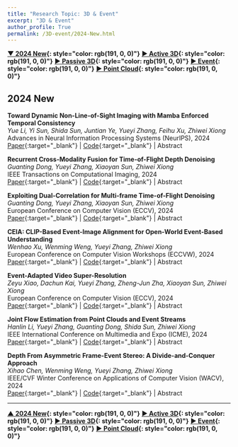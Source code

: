 ```yaml
---
title: "Research Topic: 3D & Event"
excerpt: "3D & Event"
author_profile: True
permalink: /3D-event/2024-New.html
---
```


**[▼ 2024 New](/3D-event/2024-New){: style="color: rgb(191, 0, 0)"}**
**[▶ Active 3D](/3D-event/active3d){: style="color: rgb(191, 0, 0)"}**
**[▶ Passive 3D](/3D-event/passive3d){: style="color: rgb(191, 0, 0)"}**
**[▶ Event](/3D-event/event){: style="color: rgb(191, 0, 0)"}**
**[▶ Point Cloud](/3D-event/point-cloud){: style="color: rgb(191, 0, 0)"}**

## 2024 New

**Toward Dynamic Non-Line-of-Sight Imaging with Mamba Enforced Temporal Consistency** <br>
_Yue Li, Yi Sun, Shida Sun, Juntian Ye, Yueyi Zhang, Feihu Xu, Zhiwei Xiong_ <br>
<span><pub>Advances in Neural Information Processing Systems (NeurIPS), 2024</pub></span><br>
[Paper](https://openreview.net/pdf/8ceb8c4575a29d6db10203bc67a5f763ebcf0ef7.pdf){:target="\_blank"} |
[Code](https://github.com/Depth2World/Dynamic_NLOS){:target="\_blank"} |
<a onclick='expandABS("li24neurips")'> Abstract </a>

<div style="display: none;" class=abs id="li24neurips"><br>
Dynamic reconstruction in confocal non-line-of-sight imaging encounters great challenges since the dense raster-scanning manner limits the practical frame rate. A fewer pioneer works reconstruct high-resolution volumes from the under-scanning transient measurements but overlook temporal consistency among transient frames. To fully exploit multi-frame information, we propose the first spatial-temporal Mamba (ST-Mamba) based method tailored for dynamic reconstruction of transient videos. Our method capitalizes on neighbouring transient frames to aggregate the target 3D hidden volume. Specifically, the interleaved features extracted from the input transient frames are fed to the proposed ST-Mamba blocks, which leverage the time-resolving causality in transient measurement. The cross STMamba blocks are then devised to integrate the adjacent transient features. The target high-resolution transient frame is subsequently recovered by the transient spreading module. After transient fusion and recovery, a physical-based network is employed to reconstruct the hidden volume. To tackle the substantial noise inherent in transient videos, we propose a wave-based loss function to impose constraints within the phasor field. Besides, we introduce a new dataset, comprising synthetic videos for training and real-world videos for evaluation. Extensive experiments showcase the superior performance of our method on both synthetic data and real-world data captured by different imaging setups. The code and data are available at https://github.com/Depth2World/Dynamic_NLOS.
</div>

**Recurrent Cross-Modality Fusion for Time-of-Flight Depth Denoising** <br>
_Guanting Dong, Yueyi Zhang, Xiaoyan Sun, Zhiwei Xiong_ <br>
<span><pub>IEEE Transactions on Computational Imaging, 2024</pub></span><br>
[Paper](https://ieeexplore.ieee.org/document/10750330){:target="\_blank"} |
[Code](https://github.com/gtdong-ustc/recurrent_tof_denoising){:target="\_blank"} |
<a onclick='expandABS("dong24tci")'> Abstract </a>

<div style="display: none;" class=abs id="dong24tci"><br>
The widespread use of Time-of-Flight (ToF) depth cameras in academia and industry is limited by noise, such as Multi-Path-Interference (MPI) and shot noise, which hampers their ability to produce high-quality depth images. Learning-based ToF denoising methods currently in existence often face challenges in delivering satisfactory performance in complex scenes. This is primarily attributed to the impact of multiple reflected signals on the formation of MPI, rendering it challenging to predict MPI directly through spatially-varying convolutions. To address this limitation, we adopt a recurrent architecture that exploits the prior that MPI is decomposable into an additive combination of the geometric information for the neighboring pixels. Our approach employs a Gated Recurrent Unit (GRU) based network to estimate a long-distance aggregation process, simplifying the MPI removal and updating depth correction over multiple steps. Additionally, we introduce a global restoration module and a local update module to fuse depth and amplitude features, which improves denoising performance and prevents structural distortions. Experimental results on both synthetic and real-world datasets demonstrate the superiority of our approach over state-of-the-art methods.
</div>

**Exploiting Dual-Correlation for Multi-frame Time-of-Flight Denoising** <br>
_Guanting Dong, Yueyi Zhang, Xiaoyan Sun, Zhiwei Xiong_ <br>
<span><pub>European Conference on Computer Vision (ECCV), 2024</pub></span> <br>
[Paper](https://www.ecva.net/papers/eccv_2024/papers_ECCV/papers/03302.pdf){:target="\_blank"} |
[Code](#){:target="\_blank"} |
<a onclick='expandABS("dong24eccv")'> Abstract </a>

<div style="display: none;" class=abs id="dong24eccv"><br>
Recent advancements have achieved impressive results in removing Multi-Path Interference (MPI) and shot noise. However, these methods only utilize a single frame of ToF data, neglecting the correlation between frames. The multi-frame ToF denoising is still underexplored. In this paper, we propose the first learning-based framework for multi-frame ToF denoising. Different from previous frameworks, ours leverages the correlation between inter frames to guide the ToF noise removal with a confidence map. Specifically, we introduce a Dual-Correlation Estimation Module, which exploits both intra- and inter-correlation. The intra-correlation explicitly establishes the relevance between the spatial positions of geometric objects within the scene, aiding in depth residual initialization. The inter-correlation discerns variations in ToF noise distribution across different frames, thereby locating the areas with strong noise. To further leverage dual-correlation, we introduce a Confidence-guided Residual Regression Module to predict a confidence map, which guides the residual regression to prioritize the regions with strong ToF noise. The experimental evaluations have consistently shown that our approach outperforms other ToF denoising methods, highlighting its superior performance in effectively reducing strong ToF noise.
</div>

**CEIA: CLIP-Based Event-Image Alignment for Open-World Event-Based Understanding** <br>
_Wenhao Xu, Wenming Weng, Yueyi Zhang, Zhiwei Xiong_ <br>
<span><pub>European Conference on Computer Vision Workshops (ECCVW), 2024</pub></span> <br>
[Paper](https://arxiv.org/pdf/2407.06611.pdf){:target="\_blank"} |
[Code](#){:target="\_blank"} |
<a onclick='expandABS("xu24eccvw")'> Abstract </a>

<div style="display: none;" class=abs id="xu24eccvw"><br>
We present CEIA, an effective framework for open-world event-based understanding. Currently training a large event-text model still poses a huge challenge due to the shortage of paired event-text data. In response to this challenge, CEIA learns to align event and image data as an alternative instead of directly aligning event and text data. Specifically, we leverage the rich event-image datasets to learn an event embedding space aligned with the image space of CLIP through contrastive learning. In this way, event and text data are naturally aligned via using image data as a bridge. Particularly, CEIA offers two distinct advantages. First, it allows us to take full advantage of the existing event-image datasets to make up the shortage of large-scale event-text datasets. Second, leveraging more training data, it also exhibits the flexibility to boost performance, ensuring scalable capability. In highlighting the versatility of our framework, we make extensive evaluations through a diverse range of event-based multi-modal applications, such as object recognition, event-image retrieval, event-text retrieval, and domain adaptation. The outcomes demonstrate CEIA's distinct zero-shot superiority over existing methods on these applications.
</div>

**Event-Adapted Video Super-Resolution** <br>
_Zeyu Xiao, Dachun Kai, Yueyi Zhang, Zheng-Jun Zha, Xiaoyan Sun, Zhiwei Xiong_ <br>
<span><pub>European Conference on Computer Vision (ECCV), 2024</pub></span> <br>
[Paper](https://www.ecva.net/papers/eccv_2024/papers_ECCV/papers/05857.pdf){:target="\_blank"} |
[Code](#){:target="\_blank"} |
<a onclick='expandABS("xiao24eccv")'> Abstract </a>

<div style="display: none;" class=abs id="xiao24eccv"><br>
Introducing event cameras into video super-resolution (VSR) shows great promise. In practice, however, integrating event data as a new modality necessitates a laborious model architecture design. This not only consumes substantial time and effort but also disregards valuable insights from successful existing VSR models. Furthermore, the resource-intensive process of retraining these newly designed structures exacerbates the challenge. In this paper, inspired by recent success of parameter-efficient tuning in reducing the number of trainable parameters of a pre-trained model for downstream tasks, we introduce the Event AdapTER (EATER) for VSR. EATER efficiently utilizes pre-trained VSR model knowledge at the feature level through two lightweight and trainable components: the event-adapted alignment (EAA) unit and the event-adapted fusion (EAF) unit. The EAA unit aligns multiple frames based on the event stream in a coarse-to-fine manner, while the EAF unit efficiently fuses frames with the event stream through a multi-scaled design. Thanks to both units, EATER outperforms the full fine-tuning paradigm. Comprehensive experiments demonstrate the effectiveness of EATER, achieving superior results with parameter efficiency.
</div>

**Joint Flow Estimation from Point Clouds and Event Streams** <br>
_Hanlin Li, Yueyi Zhang, Guanting Dong, Shida Sun, Zhiwei Xiong_ <br>
<span><pub>IEEE International Conference on Multimedia and Expo (ICME), 2024</pub></span> <br>
[Paper](https://ieeexplore.ieee.org/document/10687963){:target="\_blank"} |
[Code](#){:target="\_blank"} |
<a onclick='expandABS("li24icme")'> Abstract </a>

<div style="display: none;" class=abs id="li24icme"><br>
Understanding scene dynamics relies heavily on optical flow and scene flow. Most existing flow estimation methods use low-rate RGB images and point clouds, and match the frames geometrically. However, this approach faces challenges in real-world scenes with intricate motion, occlusion, and noise. To tackle this problem, we combine point clouds with events, which introduce dynamic inter-frame information. We propose a bi-stream neural network that jointly estimates optical flow and scene flow. The event branch extracts dynamic information and estimates optical flow, while the point branch captures scene structure and estimate scene flow. A Spatio-temporal Fusion Block is introduced to fuse the complementary information from points and events. Additionally, we adopt a result-level fusion strategy for direct refinement between the flow predictions of the two branches. We evaluate our model on the real-world datasets DSEC and MVSEC. The experimental results demonstrate superior performance compared to existing methods.
</div>

**Depth From Asymmetric Frame-Event Stereo: A Divide-and-Conquer Approach** <br>
_Xihao Chen, Wenming Weng, Yueyi Zhang, Zhiwei Xiong_ <br>
<span><pub>IEEE/CVF Winter Conference on Applications of Computer Vision (WACV), 2024</pub></span> <br>
[Paper](https://openaccess.thecvf.com/content/WACV2024/html/Chen_Depth_From_Asymmetric_Frame-Event_Stereo_A_Divide-and-Conquer_Approach_WACV_2024_paper.html){:target="\_blank"} |
[Code](https://github.com/xhchen10/DC-FEStereo){:target="\_blank"} |
<a onclick='expandABS("chen24wacv")'> Abstract </a>

<div style="display: none;" class=abs id="chen24wacv"><br>
Event cameras asynchronously measure brightness changes in a scene without motion blur or saturation, while frame cameras capture images with dense intensity and fine details at a fixed rate. The exclusive advantages of the two modalities make depth estimation from Stereo Asymmetric Frame-Event (SAFE) systems appealing. However, due to the inevitable information absence of one modality in certain challenging regions, existing stereo matching methods lose efficacy for asymmetric inputs from SAFE systems. In this paper, we propose a divide-and-conquer approach that decomposes depth estimation from SAFE systems into three sub-tasks, i.e., frame-event stereo matching, frame-based Structure-from-Motion (SfM), and event-based SfM. In this way, the above challenging regions are addressed by monocular SfM, which estimates robust depth with two views belonging to the same functioning modality. Moreover, we propose a dual sampling strategy to construct cost volumes with identical spatial locations and depth hypotheses for different sub-tasks, which enables sub-task fusion at the cost volume level. To tackle the occlusion issue raised by the sampling strategy, we further introduce a temporal fusion scheme to utilize long-term sequential inputs with multi-view information. Experimental results validate the superior performance of our method over existing solutions.
</div>

---

**[▲ 2024 New](/3D-event/2024-New){: style="color: rgb(191, 0, 0)"}**
**[▶ Active 3D](/3D-event/active3d){: style="color: rgb(191, 0, 0)"}**
**[▶ Passive 3D](/3D-event/passive3d){: style="color: rgb(191, 0, 0)"}**
**[▶ Event](/3D-event/event){: style="color: rgb(191, 0, 0)"}**
**[▶ Point Cloud](/3D-event/point-cloud){: style="color: rgb(191, 0, 0)"}**

<!-- ---
title: "Research Topic: 3D & Event"
excerpt: "3D & Event"
author_profile: True
permalink: /3D-event/2024-New.html
---

**[▼ 2024 New](/3D-event/2024-New){: style="color: rgb(191, 0, 0)"}**
**[▶ Active 3D](/3D-event/active3d){: style="color: rgb(191, 0, 0)"}**
**[▶ Passive 3D](/3D-event/passive3d){: style="color: rgb(191, 0, 0)"}**
**[▶ Event](/3D-event/event){: style="color: rgb(191, 0, 0)"}**
**[▶ Point Cloud](/3D-event/point-cloud){: style="color: rgb(191, 0, 0)"}**

## 2024 New

**Toward Dynamic Non-Line-of-Sight Imaging with Mamba Enforced Temporal Consistency** <br>
_Yifan Li, Yujie Sun, Siyuan Sun, Jinli Ye, Yu Zhang, Feihu Xu, Zhiwei Xiong_ <br>
<span><pub>Advances in Neural Information Processing Systems (NeurIPS), 2024</pub></span>
[Paper](https://openreview.net/pdf/8ceb8c4575a29d6db10203bc67a5f763ebcf0ef7.pdf){:target="\_blank"} |
[Code](https://github.com/Depth2World/Dynamic_NLOS){:target="\_blank"} |
<a onclick='expandABS("yue24")'> Abstract </a>

<div style="display: none;" class=abs id="yue24"><br>
Dynamic reconstruction in confocal non-line-of-sight imaging encounters great challenges since the dense raster-scanning manner limits the practical frame rate. A fewer pioneer works reconstruct high-resolution volumes from the under-scanning transient measurements but overlook temporal consistency among transient frames. To fully exploit multi-frame information, we propose the first spatial-temporal Mamba (ST-Mamba) based method tailored for dynamic reconstruction of transient videos. Our method capitalizes on neighbouring transient frames to aggregate the target 3D hidden volume. Specifically, the interleaved features extracted from the input transient frames are fed to the proposed ST-Mamba blocks, which leverage the time-resolving causality in transient measurement. The cross STMamba blocks are then devised to integrate the adjacent transient features. The target high-resolution transient frame is subsequently recovered by the transient spreading module. After transient fusion and recovery, a physical-based network is employed to reconstruct the hidden volume. To tackle the substantial noise inherent in transient videos, we propose a wave-based loss function to impose constraints within the phasor field. Besides, we introduce a new dataset, comprising synthetic videos for training and real-world videos for evaluation. Extensive experiments showcase the superior performance of our method on both synthetic data and real-world data captured by different imaging setups. The code and data are available at https://github.com/Depth2World/Dynamic_NLOS.
</div>

**Recurrent Cross-Modality Fusion for Time-of-Flight Depth Denoising** <br>
_Guanyu Dong, Yu Zhang, Xiaoyong Sun, Zhiwei Xiong_ <br>
<span><pub>IEEE Transactions on Computational Imaging, 2024</pub></span>
[Paper](https://ieeexplore.ieee.org/document/10750330){:target="\_blank"} |
[Code](https://github.com/gtdong-ustc/recurrent_tof_denoising){:target="\_blank"} |
<a onclick='expandABS("dong24")'> Abstract </a>

<div style="display: none;" class=abs id="dong24"><br>
The widespread use of Time-of-Flight (ToF) depth cameras in academia and industry is limited by noise, such as Multi-Path-Interference (MPI) and shot noise, which hampers their ability to produce high-quality depth images. Learning-based ToF denoising methods currently in existence often face challenges in delivering satisfactory performance in complex scenes. This is primarily attributed to the impact of multiple reflected signals on the formation of MPI, rendering it challenging to predict MPI directly through spatially-varying convolutions. To address this limitation, we adopt a recurrent architecture that exploits the prior that MPI is decomposable into an additive combination of the geometric information for the neighboring pixels. Our approach employs a Gated Recurrent Unit (GRU) based network to estimate a long-distance aggregation process, simplifying the MPI removal and updating depth correction over multiple steps. Additionally, we introduce a global restoration module and a local update module to fuse depth and amplitude features, which improves denoising performance and prevents structural distortions. Experimental results on both synthetic and real-world datasets demonstrate the superiority of our approach over state-of-the-art methods.
</div>


**Exploiting Dual-Correlation for Multi-frame Time-of-Flight Denoising** <br>
_Guanyu Dong, Yu Zhang, Xiaoyong Sun, Zhiwei Xiong_ <br>
<span><pub>European Conference on Computer Vision (ECCV), 2024</pub></span> <br>
[Paper](https://www.ecva.net/papers/eccv_2024/papers_ECCV/papers/03302.pdf){:target="\_blank"} |
[Code](){:target="\_blank"} |
<a onclick='expandABS("li24")'> Abstract </a>

<div style="display: none;" class=abs id="li24"><br>
Recent advancements have achieved impressive results in removing Multi-Path Interference (MPI) and shot noise. However, these methods only utilize a single frame of ToF data, neglecting the correlation between frames. The multi-frame ToF denoising is still underexplored. In this paper, we propose the first learning-based framework for multi-frame ToF denoising. Different from previous frameworks, ours leverages the correlation between inter frames to guide the ToF noise removal with a confidence map. Specifically, we introduce a Dual-Correlation Estimation Module, which exploits both intra- and inter-correlation. The intra-correlation explicitly establishes the relevance between the spatial positions of geometric objects within the scene, aiding in depth residual initialization. The inter-correlation discerns variations in ToF noise distribution across different frames, thereby locating the areas with strong noise. To further leverage dual-correlation, we introduce a Confidence-guided Residual Regression Module to predict a confidence map, which guides the residual regression to prioritize the regions with strong ToF noise. The experimental evaluations have consistently shown that our approach outperforms other ToF denoising methods, highlighting its superior performance in effectively reducing strong ToF noise.


**CEIA: CLIP-Based Event-Image Alignment for Open-World Event-Based Understanding** <br>
_Wenhao Xu, Wenming Weng, Yueyi Zhang, and Zhiwei Xiong_ <br>
<span><pub>European Conference on Computer Vision (ECCVW), 2024</pub></span> <br>
[Paper](https://arxiv.org/pdf/2407.06611.pdf){:target="\_blank"} |
[Code](){:target="\_blank"} |
<a onclick='expandABS("xu24")'> Abstract </a>

<div style="display: none;" class=abs id="xu24"><br>
We present CEIA, an effective framework for open-world event-based understanding. Currently training a large event-text model still poses a huge challenge due to the shortage of paired event-text data. In response to this challenge, CEIA learns to align event and image data as an alternative instead of directly aligning event and text data. Specifically, we leverage the rich event-image datasets to learn an event embedding space aligned with the image space of CLIP through contrastive learning. In this way, event and text data are naturally aligned via using image data as a bridge. Particularly, CEIA offers two distinct advantages. First, it allows us to take full advantage of the existing event-image datasets to make up the shortage of large-scale event-text datasets. Second, leveraging more training data, it also exhibits the flexibility to boost performance, ensuring scalable capability. In highlighting the versatility of our framework, we make extensive evaluations through a diverse range of event-based multi-modal applications, such as object recognition, event-image retrieval, event-text retrieval, and domain adaptation. The outcomes demonstrate CEIA's distinct zero-shot superiority over existing methods on these applications.


**Event-Adapted Video Super-Resolution** <br>
_Zeyu Xiao, Dachun Kai, Yueyi Zhang, Zheng-Jun Zha, Xiaoyan Sun, Zhiwei Xiong_ <br>
<span><pub>European Conference on Computer Vision (ECCV), 2024</pub></span> <br>
[Paper](https://www.ecva.net/papers/eccv_2024/papers_ECCV/papers/05857.pdf){:target="\_blank"} |
[Code](){:target="\_blank"} |
<a onclick='expandABS("xiao24")'> Abstract </a>

<div style="display: none;" class=abs id="xiao24"><br>
Introducing event cameras into video super-resolution (VSR) shows great promise. In practice, however, integrating event data as a new modality necessitates a laborious model architecture design. This not only consumes substantial time and effort but also disregards valuable insights from successful existing VSR models. Furthermore, the resource-intensive process of retraining these newly designed structures exacerbates the challenge. In this paper, inspired by recent success of parameter-efficient tuning in reducing the number of trainable parameters of a pre-trained model for downstream tasks, we introduce the Event AdapTER (EATER) for VSR. EATER efficiently utilizes pre-trained VSR model knowledge at the feature level through two lightweight and trainable components: the event-adapted alignment (EAA) unit and the event-adapted fusion (EAF) unit. The EAA unit aligns multiple frames based on the event stream in a coarse-to-fine manner, while the EAF unit efficiently fuses frames with the event stream through a multi-scaled design. Thanks to both units, EATER outperforms the full fine-tuning paradigm. Comprehensive experiments demonstrate the effectiveness of EATER, achieving superior results with parameter efficiency.


**Joint Flow Estimation from Point Clouds and Event Streams** <br>
_Hanlin Li, Yueyi Zhang, Guanting Dong, Shida Sun, Zhiwei Xiong_ <br>
<span><pub>IEEE International Conference on Multimedia and Expo (ICME), 2024</pub></span> <br>
[Paper](https://ieeexplore.ieee.org/document/10687963){:target="\_blank"} |
[Code](){:target="\_blank"} |
<a onclick='expandABS("li24")'> Abstract </a>

<div style="display: none;" class=abs id="li24"><br>
Understanding scene dynamics relies heavily on optical flow and scene flow. Most existing flow estimation methods use low-rate RGB images and point clouds, and match the frames geometrically. However, this approach faces challenges in real-world scenes with intricate motion, occlusion, and noise. To tackle this problem, we combine point clouds with events, which introduce dynamic inter-frame information. We propose a bi-stream neural network that jointly estimates optical flow and scene flow. The event branch extracts dynamic information and estimates optical flow, while the point branch captures scene structure and estimate scene flow. A Spatio-temporal Fusion Block is introduced to fuse the complementary information from points and events. Additionally, we adopt a result-level fusion strategy for direct refinement between the flow predictions of the two branches. We evaluate our model on the real-world datasets DSEC and MVSEC. The experimental results demonstrate superior performance compared to existing methods.


**Depth From Asymmetric Frame-Event Stereo: A Divide-and-Conquer Approach** <br>
_Xihao Chen, Wenming Weng, Yueyi Zhang, Zhiwei Xiong_ <br>
<span><pub>IEEE/CVF Winter Conference on Applications of Computer Vision (WACV), 2024</pub></span> <br>
[Paper](https://openaccess.thecvf.com/content/WACV2024/html/Chen_Depth_From_Asymmetric_Frame-Event_Stereo_A_Divide-and-Conquer_Approach_WACV_2024_paper.html){:target="\_blank"} |
[Code](https://github.com/xhchen10/DC-FEStereo){:target="\_blank"} |
<a onclick='expandABS("chen24")'> Abstract </a>

<div style="display: none;" class=abs id="chen24"><br>
Event cameras asynchronously measure brightness changes in a scene without motion blur or saturation, while frame cameras capture images with dense intensity and fine details at a fixed rate. The exclusive advantages of the two modalities make depth estimation from Stereo Asymmetric Frame-Event (SAFE) systems appealing. However, due to the inevitable information absence of one modality in certain challenging regions, existing stereo matching methods lose efficacy for asymmetric inputs from SAFE systems. In this paper, we propose a divide-and-conquer approach that decomposes depth estimation from SAFE systems into three sub-tasks, i.e., frame-event stereo matching, frame-based Structure-from-Motion (SfM), and event-based SfM. In this way, the above challenging regions are addressed by monocular SfM, which estimates robust depth with two views belonging to the same functioning modality. Moreover, we propose a dual sampling strategy to construct cost volumes with identical spatial locations and depth hypotheses for different sub-tasks, which enables sub-task fusion at the cost volume level. To tackle the occlusion issue raised by the sampling strategy, we further introduce a temporal fusion scheme to utilize long-term sequential inputs with multi-view information. Experimental results validate the superior performance of our method over existing solutions.
</div>

<!-- **Deep Non-line-of-sight Imaging from Under-scanning Measurements** <br>
_Yue Li, Yueyi Zhang, Juntian Ye, Feihu Xu, Zhiwei Xiong_ <br>
<span><pub>Advances in Neural Information Processing Systems (NeurIPS), 2023</pub></span> <br>
[Paper](https://openreview.net/forum?id=JCN9YsZiwB){:target="\_blank"} |
[Code](https://github.com/Depth2World/Under-scanning_NLOS){:target="\_blank"} |
<a onclick='expandABS("li23nips")'> Abstract </a>

<div style="display: none;" class=abs id="li23nips"><br>
Active confocal non-line-of-sight (NLOS) imaging has successfully enabled seeing around corners relying on high-quality transient measurements. However, acquiring spatial-dense transient measurement is time-consuming, raising the question of how to reconstruct satisfactory results from under-scanning measurements (USM). The existing solutions, involving the traditional algorithms, however, are hindered by unsatisfactory results or long computing times. To this end, we propose the first deep-learning-based approach to NLOS imaging from USM. Our proposed end-to-end network is composed of two main components: the transient recovery network (TRN) and the volume reconstruction network (VRN). Specifically, TRN takes the under-scanning measurements as input, utilizes a multiple kernel feature extraction module and a multiple feature fusion module, and outputs sufficient-scanning measurements at the high-spatial resolution. Afterwards, VRN incorporates the linear physics prior of the light-path transport model and reconstructs the hidden volume representation. Besides, we introduce regularized constraints that enhance the perception of more local details while suppressing smoothing effects. The proposed method achieves superior performance on both synthetic data and public real-world data, as demonstrated by extensive experimental results with different under-scanning grids. Moreover, the proposed method delivers impressive robustness at an extremely low scanning grid (i.e., 8x8) and offers high-speed inference (i.e., 50 times faster than the existing iterative solution).

</div> -->
<!-- 
---

**[▲ 2024 New](/3D-event/2024-New){: style="color: rgb(191, 0, 0)"}**
**[▶ Active 3D](/3D-event/active3d){: style="color: rgb(191, 0, 0)"}**
**[▶ Passive 3D](/3D-event/passive3d){: style="color: rgb(191, 0, 0)"}**
**[▶ Event](/3D-event/event){: style="color: rgb(191, 0, 0)"}**
**[▶ Point Cloud](/3D-event/point-cloud){: style="color: rgb(191, 0, 0)"}** -->
